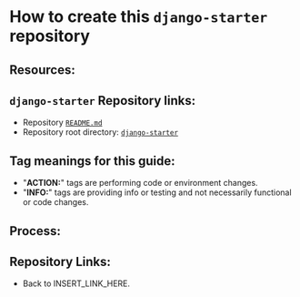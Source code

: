 # How to create this `django-starter` repository

## Resources:


## `django-starter` Repository links:
* Repository [`README.md`](../README.md)
* Repository root directory: [`django-starter`](../)

## Tag meanings for this guide:
* "**ACTION:**" tags are performing code or environment changes.
* "**INFO:**" tags are providing info or testing and not necessarily functional or code changes.


## Process:


## Repository Links:
* Back to INSERT_LINK_HERE.

